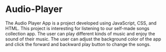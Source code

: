 # Audio-Player
The Audio Player App is a project developed using JavaScript, CSS, and HTML. This project is interesting for listening to our self-made songs collection app. The user can play different kinds of music and enjoy the sound of their music. The user can adjust the background color of the app and click the forward and backward play button to change the songs. 
